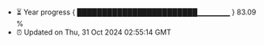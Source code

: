 - ⏳ Year progress { ████████████████████████▁▁▁▁▁▁ } 83.09 %
- ⏰ Updated on Thu, 31 Oct 2024 02:55:14 GMT

